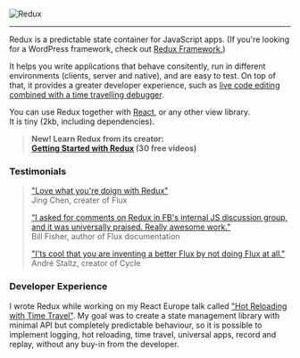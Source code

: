 ![Redux](https://kyleshevlin.com/wp-content/uploads/2016/11/redux_logo_2.png "Redux")   
___
Redux is a predictable state container for JavaScript apps.
(If you're looking for a WordPress framework, check out [Redux Framework.](https://reduxframework.com/))

It helps you write applications that behave consitently, run in different environments (clients, server and native), and are easy to test. On top of that, it provides a greater developer experience, such as [live code editing combined with a time travelling debugger](https://github.com/gaearon/redux-devtools).

You can use Redux together with [React](https://reduxframework.com/), or any other view library.   
It is tiny (2kb, including dependencies).

> **New! Learn Redux from its creator:**   
> **[Getting Started with Redux](https://egghead.io/series/getting-started-with-redux) (30 free videos)**

### Testimonials

> ["Love what you're doign with Redux"](https://twitter.com/jingc/status/616608251463909376)   
> Jing Chen, creater of Flux
>
> [“I asked for comments on Redux in FB's internal JS discussion group, and it was universally praised. Really awesome work.”](https://twitter.com/fisherwebdev/status/616286955693682688)   
> Bill Fisher, author of Flux documentation
>
> ["I'ts cool that you are inventing a better Flux by not doing Flux at all."](https://twitter.com/andrestaltz/status/616271392930201604)   
> André Staltz, creator of Cycle

### Developer Experience
I wrote Redux while working on my React Europe talk called ["Hot Reloading with Time Travel"](https://www.youtube.com/watch?v=xsSnOQynTHs). My goal was to create a state management library with minimal API but completely predictable behaviour, so it is possible to implement logging, hot reloading, time travel, universal apps, record and replay, without any buy-in from the developer.
